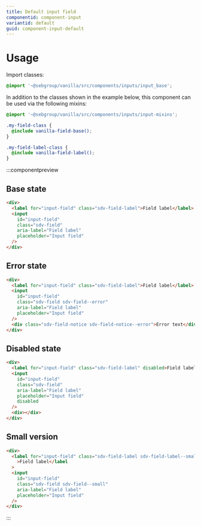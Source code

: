 ```yaml
---
title: Default input field
componentid: component-input
variantid: default
guid: component-input-default
---
```


# Usage

Import classes:

```scss
@import '~@sebgroup/vanilla/src/components/inputs/input_base';
```

In addition to the classes shown in the example below, this component can be used via the following mixins:

```scss
@import '~@sebgroup/vanilla/src/components/inputs/input-mixins';

.my-field-class {
  @include vanilla-field-base();
}

.my-field-label-class {
  @include vanilla-field-label();
}
```

:::componentpreview

## Base state

```html
<div>
  <label for="input-field" class="sdv-field-label">Field label</label>
  <input
    id="input-field"
    class="sdv-field"
    aria-label="Field label"
    placeholder="Input field"
  />
</div>
```

## Error state

```html
<div>
  <label for="input-field" class="sdv-field-label">Field label</label>
  <input
    id="input-field"
    class="sdv-field sdv-field--error"
    aria-label="Field label"
    placeholder="Input field"
  />
  <div class="sdv-field-notice sdv-field-notice--error">Error text</div>
</div>
```

## Disabled state

```html
<div>
  <label for="input-field" class="sdv-field-label" disabled>Field label</label>
  <input
    id="input-field"
    class="sdv-field"
    aria-label="Field label"
    placeholder="Input field"
    disabled
  />
  <div></div>
</div>
```

## Small version

```html
<div>
  <label for="input-field" class="sdv-field-label sdv-field-label--small"
    >Field label</label
  >
  <input
    id="input-field"
    class="sdv-field sdv-field--small"
    aria-label="Field label"
    placeholder="Input field"
  />
</div>
```

:::

